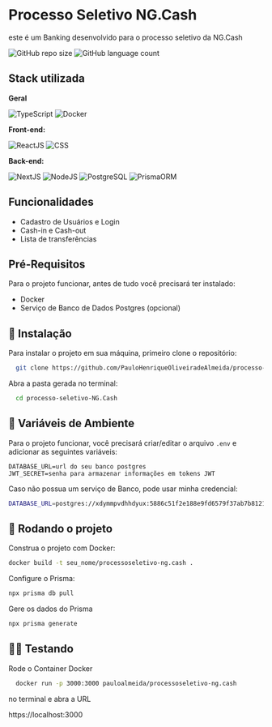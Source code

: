 
# Processo Seletivo NG.Cash

este é um Banking desenvolvido para o processo seletivo da NG.Cash

![GitHub repo size](https://img.shields.io/github/repo-size/pauloHenriqueOliveiradeAlmeida/processo-seletivo-NG.Cash?style=for-the-badge)  ![GitHub language count](https://img.shields.io/github/languages/count/pauloHenriqueOliveiradeAlmeida/processo-seletivo-NG.Cash?style=for-the-badge)


## Stack utilizada

**Geral**

![TypeScript](https://img.shields.io/badge/-typescript-336791?logo=typescript&logoColor=white&style=for-the-badge)
![Docker](https://img.shields.io/badge/-docker-0db7ed?logo=Docker&logoColor=white&style=for-the-badge)

**Front-end:**

![ReactJS](https://img.shields.io/badge/-ReactJs-61DAFB?logo=react&logoColor=black&style=for-the-badge) ![CSS](https://img.shields.io/badge/CSS3-blue?logo=css3&logoColor=white&style=for-the-badge)

**Back-end:**

![NextJS](https://img.shields.io/badge/-NextJS-black?style=for-the-badge&logo=next.js)
![NodeJS](https://img.shields.io/badge/-NodeJS-green?style=for-the-badge&logo=node.js&logoColor=white)
![PostgreSQL](https://img.shields.io/badge/-postgresql-336791?logo=postgresql&logoColor=white&style=for-the-badge)
![PrismaORM](https://img.shields.io/badge/-prisma-black?logo=prisma&logoColor=white&style=for-the-badge)

## Funcionalidades

- Cadastro de Usuários e Login
- Cash-in e Cash-out
- Lista de transferências


## Pré-Requisitos

Para o projeto funcionar, antes de tudo você precisará ter instalado:

* Docker
* Serviço de Banco de Dados Postgres (opcional)


## 🚀 Instalação

Para instalar o projeto em sua máquina, primeiro clone o repositório:

```bash
  git clone https://github.com/PauloHenriqueOliveiradeAlmeida/processo-seletivo-NG.Cash.git
```
Abra a pasta gerada no terminal:
```bash
  cd processo-seletivo-NG.Cash
```
## 👾 Variáveis de Ambiente
Para o projeto funcionar, você precisará criar/editar o arquivo
```.env``` e adicionar as seguintes variáveis:

```.env
DATABASE_URL=url do seu banco postgres
JWT_SECRET=senha para armazenar informações em tokens JWT
```
Caso não possua um serviço de Banco, pode usar minha credencial:

```bash
DATABASE_URL=postgres://xdymmpvdhhdyux:5886c51f2e188e9fd6579f37ab7b812123c67f6e9bcb168586be0fbfc5338881@ec2-54-157-16-196.compute-1.amazonaws.com:5432/d3olu8si36l82q
```


## 🚀 Rodando o projeto

Construa o projeto com Docker:

```bash
docker build -t seu_nome/processoseletivo-ng.cash .
```

Configure o Prisma:

```bash
npx prisma db pull
```

Gere os dados do Prisma
```bash
npx prisma generate
```

## 🏃‍♂️ Testando

Rode o Container Docker
```bash
  docker run -p 3000:3000 pauloalmeida/processoseletivo-ng.cash
```
no terminal e abra a URL

https://localhost:3000
